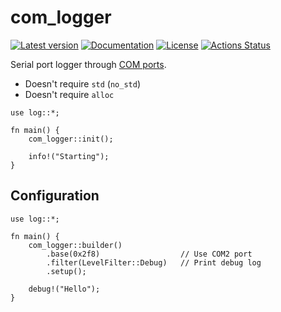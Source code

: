 # com_logger

[![Latest version](https://img.shields.io/crates/v/com_logger.svg)](https://crates.io/crates/com_logger)
[![Documentation](https://docs.rs/com_logger/badge.svg)](https://docs.rs/com_logger)
[![License](https://img.shields.io/badge/License-MIT-blue.svg)](https://opensource.org/licenses/MIT)
[![Actions Status](https://github.com/YushiOMOTE/com_logger/workflows/Main/badge.svg)](https://github.com/YushiOMOTE/com_logger/actions)

Serial port logger through [COM ports](https://en.wikipedia.org/wiki/COM_(hardware_interface)).

* Doesn't require `std` (`no_std`)
* Doesn't require `alloc`

```rust,no_run
use log::*;

fn main() {
    com_logger::init();

    info!("Starting");
}
```

## Configuration

```rust,no_run
use log::*;

fn main() {
    com_logger::builder()
        .base(0x2f8)                  // Use COM2 port
        .filter(LevelFilter::Debug)   // Print debug log
        .setup();

    debug!("Hello");
}
```
